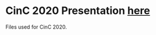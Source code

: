 # CinC 2020 Presentation [here](https://github.com/lucasabdalah/I3S-Internship/blob/master/CinC%202020/Presentation/CinC2020.pdf)

Files used for CinC 2020.
